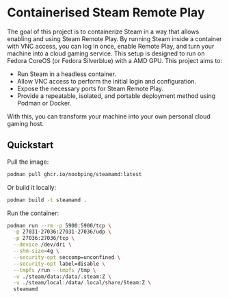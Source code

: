 
# Containerised Steam Remote Play

The goal of this project is to containerize Steam in a way that allows enabling and using Steam Remote Play. By running Steam inside a container with VNC access, you can log in once, enable Remote Play, and turn your machine into a cloud gaming service.
This setup is designed to run on Fedora CoreOS (or Fedora Silverblue) with a AMD GPU.
This project aims to:
 - Run Steam in a headless container.
 - Allow VNC access to perform the initial login and configuration.
 - Expose the necessary ports for Steam Remote Play.
 - Provide a repeatable, isolated, and portable deployment method using Podman or Docker.

With this, you can transform your machine into your own personal cloud gaming host.

## Quickstart

Pull the image:

```sh
podman pull ghcr.io/noobping/steamamd:latest
```

Or build it locally:

```sh
podman build -t steamamd .
```

Run the container:

```sh
podman run --rm -p 5900:5900/tcp \
  -p 27031-27036:27031-27036/udp \
  -p 27036:27036/tcp \
  --device /dev/dri \
  --shm-size=4g \
  --security-opt seccomp=unconfined \
  --security-opt label=disable \
  --tmpfs /run --tmpfs /tmp \
  -v ./steam/data:/data/.steam:Z \
  -v ./steam/local:/data/.local/share/Steam:Z \
  steamamd
```
